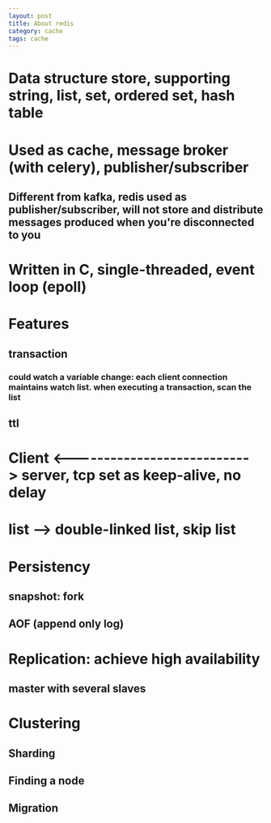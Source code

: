 ```yaml
---
layout: post
title: About redis
category: cache
tags: cache
---
```


# Data structure store, supporting string, list, set, ordered set, hash table

# Used as cache, message broker (with celery), publisher/subscriber
## Different from kafka, redis used as publisher/subscriber, will not store and distribute messages produced when you're disconnected to you 

# Written in C, single-threaded, event loop (epoll)

# Features
## transaction
### could watch a variable change: each client connection maintains watch list. when executing a transaction, scan the list
## ttl
## 

# Client <---------------------------> server, tcp set as keep-alive, no delay

# list --> double-linked list, skip list
		
# Persistency
## snapshot: fork
## AOF (append only log)

# Replication: achieve high availability
## master with several slaves

# Clustering
## Sharding
## Finding a node
## Migration
